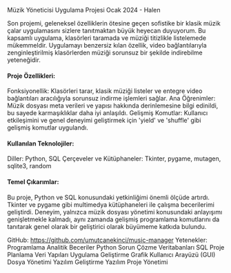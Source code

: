 Müzik Yöneticisi Uygulama Projesi
Ocak 2024 - Halen

Son projemi, geleneksel özelliklerin ötesine geçen sofistike bir klasik müzik çalar uygulamasını sizlere tanıtmaktan büyük heyecan duyuyorum. Bu kapsamlı uygulama, klasörleri taramada ve müziği titizlikle listelemede mükemmeldir. Uygulamayı benzersiz kılan özellik, video bağlantılarıyla zenginleştirilmiş klasörlerden müziği sorunsuz bir şekilde indirebilme yeteneğidir.

#### Proje Özellikleri:

Fonksiyonellik: Klasörleri tarar, klasik müziği listeler ve entegre video bağlantıları aracılığıyla sorunsuz indirme işlemleri sağlar.
Ana Öğrenimler: Müzik dosyası meta verileri ve yapısı hakkında derinlemesine bilgi edinildi, bu sayede karmaşıklıklar daha iyi anlaşıldı.
Gelişmiş Komutlar: Kullanıcı etkileşimini ve genel deneyimi geliştirmek için 'yield' ve 'shuffle' gibi gelişmiş komutlar uygulandı.

#### Kullanılan Teknolojiler:

Diller: Python, SQL
Çerçeveler ve Kütüphaneler: Tkinter, pygame, mutagen, sqlite3, random

#### Temel Çıkarımlar:
Bu proje, Python ve SQL konusundaki yetkinliğimi önemli ölçüde artırdı. Tkinter ve pygame gibi multimedya kütüphaneleri ile çalışma becerilerimi geliştirdi. Deneyim, yalnızca müzik dosyası yönetimi konusundaki anlayışımı genişletmekle kalmadı, aynı zamanda gelişmiş programlama komutlarını da tanıtarak genel olarak bir geliştirici olarak büyümeme katkıda bulundu.

GitHub: https://github.com/umutcanekinci/music-manager
Yetenekler:
Programlama
Analitik Beceriler
Python
Sorun Çözme
Veritabanları
SQL
Proje Planlama
Veri Yapıları
Uygulama Geliştirme
Grafik Kullanıcı Arayüzü (GUI)
Dosya Yönetimi
Yazılım Geliştirme
Yazılım Proje Yönetimi
